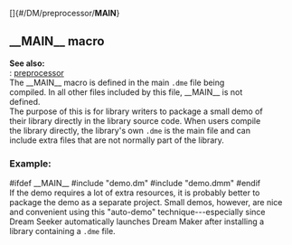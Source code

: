 []{#/DM/preprocessor/__MAIN__}    
## \_\_MAIN\_\_ macro    
**See also:**    
:   [preprocessor](ref/DM/preprocessor)    
The \_\_MAIN\_\_ macro is defined in the main `.dme` file being    
compiled. In all other files included by this file, \_\_MAIN\_\_ is not    
defined.    
The purpose of this is for library writers to package a small demo of    
their library directly in the library source code. When users compile    
the library directly, the library\'s own `.dme` is the main file and can    
include extra files that are not normally part of the library.    
### Example:    
#ifdef \_\_MAIN\_\_ #include \"demo.dm\" #include \"demo.dmm\" #endif    
If the demo requires a lot of extra resources, it is probably better to    
package the demo as a separate project. Small demos, however, are nice    
and convenient using this \"auto-demo\" technique---especially since    
Dream Seeker automatically launches Dream Maker after installing a    
library containing a `.dme` file.  